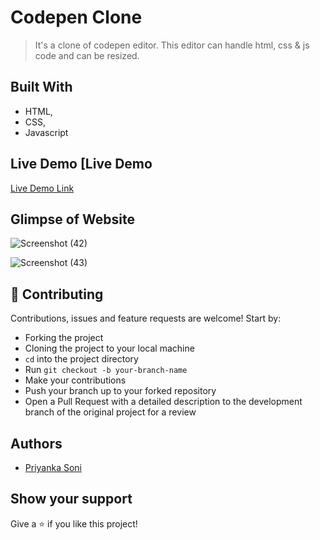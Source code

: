 

# Codepen Clone
> It's a clone of codepen editor. This editor can handle html, css &amp; js code and can be resized.

## Built With

- HTML,
- CSS,
- Javascript

## Live Demo [Live Demo

[Live Demo Link](https://codepen-editor.netlify.app/)

## Glimpse of Website
![Screenshot (42)](https://user-images.githubusercontent.com/101036458/212936781-0202e41e-8d85-40ea-8526-1716407a054a.png)
   
  ![Screenshot (43)](https://user-images.githubusercontent.com/101036458/212936854-e4fbfe45-c24d-4cf7-8e2e-85c0b87f041c.png)


## 🤝 Contributing

Contributions, issues and feature requests are welcome! Start by:

* Forking the project
* Cloning the project to your local machine
* `cd` into the project directory
* Run `git checkout -b your-branch-name`
* Make your contributions
* Push your branch up to your forked repository
* Open a Pull Request with a detailed description to the development branch of the original project for a review


## Authors
- [Priyanka Soni](https://github.com/pri65)



## Show your support

Give a ⭐ if you like this project!
